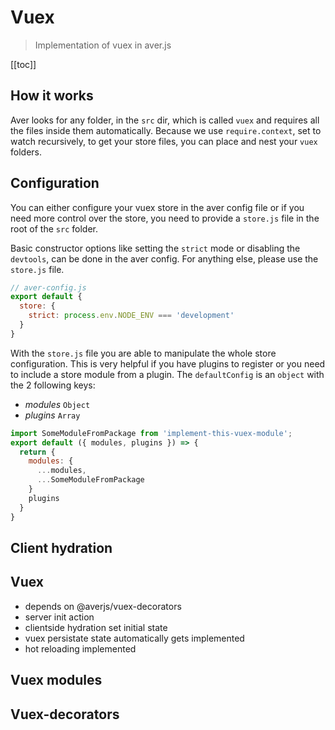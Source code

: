 # Vuex

> Implementation of vuex in aver.js

[[toc]]

## How it works

Aver looks for any folder, in the `src` dir, which is called `vuex` and requires all the files inside them automatically. Because we use `require.context`, set to watch recursively, to get your store files, you can place and nest your `vuex` folders.

## Configuration

You can either configure your vuex store in the aver config file or if you need more control over the store, you need to provide a `store.js` file in the root of the `src` folder.

Basic constructor options like setting the `strict` mode or disabling the `devtools`, can be done in the aver config. For anything else, please use the `store.js` file.
```js
// aver-config.js
export default {
  store: {
    strict: process.env.NODE_ENV === 'development'
  }
}
```

With the `store.js` file you are able to manipulate the whole store configuration. This is very helpful if you have plugins to register or you need to include a store module from a plugin. The `defaultConfig` is an `object` with the 2 following keys:

- *modules* `Object`
- *plugins* `Array`

```js
import SomeModuleFromPackage from 'implement-this-vuex-module';
export default ({ modules, plugins }) => {
  return {
    modules: {
      ...modules,
      ...SomeModuleFromPackage
    }
    plugins
  }
}
```

## Client hydration
## Vuex
- depends on @averjs/vuex-decorators
- server init action
- clientside hydration set initial state
- vuex persistate state automatically gets implemented
- hot reloading implemented

## Vuex modules
## Vuex-decorators